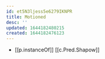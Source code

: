 ```yaml
---
id: et5N3ljess5e6279IKNPR
title: Motioned
desc: ''
updated: 1644182480215
created: 1644182476123
---
```

- [[p.instanceOf]] [[c.Pred.Shapow]]
